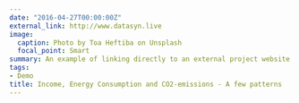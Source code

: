 ```yaml
---
date: "2016-04-27T00:00:00Z"
external_link: http://www.datasyn.live
image:
  caption: Photo by Toa Heftiba on Unsplash
  focal_point: Smart
summary: An example of linking directly to an external project website using `external_link`.
tags:
- Demo
title: Income, Energy Consumption and CO2-emissions - A few patterns
---
```

